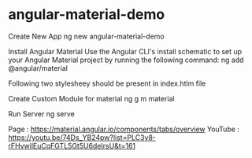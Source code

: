 # angular-material-demo

Create New App 
    ng new angular-material-demo

Install Angular Material
Use the Angular CLI's install schematic to set up your Angular Material project by running the following command:
    ng add @angular/material

Following two stylesheey should be present in index.htlm file
  <link href="https://fonts.googleapis.com/css?family=Roboto:300,400,500&display=swap" rel="stylesheet">
  <link href="https://fonts.googleapis.com/icon?family=Material+Icons" rel="stylesheet">

Create Custom Module for material
    ng g m material

Run Server
    ng serve



Page : https://material.angular.io/components/tabs/overview
YouTube : https://youtu.be/74Ds_YB24pw?list=PLC3y8-rFHvwilEuCqFGTL5Gt5U6deIrsU&t=161

